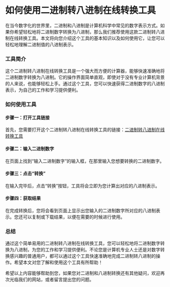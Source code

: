 如何使用二进制转八进制在线转换工具
=================

在当今数字化的世界里，二进制和八进制是计算机科学中常见的数字表示方式。如果你希望轻松地将二进制数字转换为八进制，那么我们推荐使用这款二进制转八进制在线转换工具。本文将向您介绍这个工具的基本知识以及如何使用它，让您可以轻松地理解二进制值的八进制表示。

### 工具简介

这个二进制转八进制在线转换工具是一个强大而方便的计算器，能够快速准确地将二进制数字转换为八进制。它的操作界面简单直观，即使对于没有专业计算机背景的人来说，也能够轻松上手。通过这个工具，您可以快速获得二进制数字的八进制表示，为自己的工作和学习提供便利。

### 如何使用工具

#### 步骤一：打开工具链接

首先，您需要打开这个二进制转八进制在线转换工具的链接：[二进制转八进制在线转换工具](https://www.onlinecalculatorsfree.com/zh-cn/convert/binary-to-octal.html)

#### 步骤二：输入二进制数字

在页面上找到“输入二进制数字”的输入框，在那里输入您想要转换的二进制数字。

#### 步骤三：点击“转换”

在输入完毕后，点击“转换”按钮，工具将会立即为您计算出对应的八进制表示。

#### 步骤四：获取结果

在完成转换后，您将会看到页面上显示出您输入的二进制数字所对应的八进制表示。您还可以复制或下载结果，以便在需要的时候进行使用。

### 总结

通过这个简单易用的二进制转八进制在线转换工具，您可以轻松地将二进制数字转换为八进制，为您的工作和学习提供便利。不论您是计算机专业人士还是对数字转换感兴趣的普通用户，都可以通过这个工具快速准确地完成二进制转八进制的操作。希望本文对您了解和使用这个工具有所帮助！

希望以上内容能够帮助到您，如果您对二进制和八进制转换还有其他疑问，欢迎再次光临我们的网站，或者留言提出您的问题。